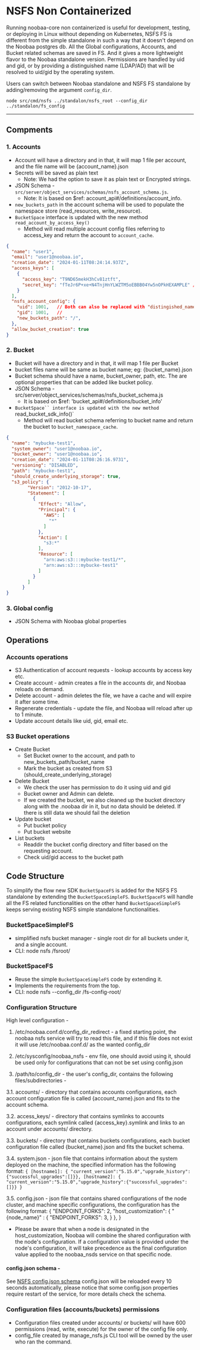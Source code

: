 # NSFS Non Containerized

Running noobaa-core non containerized is useful for development, testing, or deploying in Linux without depending on Kubernetes, NSFS FS is different from the simple standalone in such a way that it doesn't depend on the Noobaa postgres db. All the Global configurations, Accounts, and Bucket related schemas are saved in FS. And it gives a more lightweight flavor to the Noobaa standalone version. Permissions are handled by uid and gid, or by providing a distinguished name (LDAP/AD) that will be resolved to uid/gid by the operating system.

Users can switch between Noobaa standalone and NSFS FS standalone by adding/removing the argument `config_dir`.

```
node src/cmd/nsfs ../standalon/nsfs_root --config_dir ../standalon/fs_config

```

---

## Compments

### 1. Accounts

- Account will have a directory and in that, it will map 1 file per account, and the file name will be {account_name}.json
- Secrets will be saved as plain text
  - Note: We had the option to save it as plain text or Encrypted strings.
- JSON Schema - `src/server/object_services/schemas/nsfs_account_schema.js`.
  - Note: It is based on $ref: account_api#/definitions/account_info.
- `new_buckets_path` in the account schema will be used to populate the namespace store (read_resources, write_resource).
- `BucketSpace` interface is updated with the new method `read_account_by_access_key()`
    - Method will read multiple account config files referring to access_key and return the account to `account_cache`.

```json
{
  "name": "user1",
  "email": "user1@noobaa.io",
  "creation_date": "2024-01-11T08:24:14.937Z",
  "access_keys": [
    {
      "access_key": "T9ND65mekH3hCv81ztft",
      "secret_key": "fTeJr6P+xe+N4TnjHnYLWZTM5oEBBB04Yw5nOPkHEXAMPLE" //real secret_key would not have the suffix EXAMPLE
    }
  ],
  "nsfs_account_config": {
    "uid": 1001,   // Both can also be replaced with "distingished_name": "unique_user1_name",
    "gid": 1001,   // 
    "new_buckets_path": "/",
  },
  "allow_bucket_creation": true
}
```

### 2. Bucket

- Bucket will have a directory and in that, it will map 1 file per Bucket
- bucket files name will be same as bucket name; eg: {bucket_name}.json
- Bucket schema should have a name, bucket_owner, path, etc. The are optional properties that can be added like bucket policy.
- JSON Schema - src/server/object_services/schemas/nsfs_bucket_schema.js
  -  It is based on  $ref: 'bucket_api#/definitions/bucket_info'
- `BucketSpace`` interface is updated with the new method `read_bucket_sdk_info()`
    - Method will read bucket schema referring to bucket name and return the bucket to `bucket_namespace_cache`.

```json
{
  "name": "mybucke-test1",
  "system_owner": "user1@noobaa.io",
  "bucket_owner": "user1@noobaa.io",
  "creation_date": "2024-01-11T08:26:16.9731",
  "versioning": "DISABLED",
  "path": "mybucke-test1",
  "should_create_underlying_storage": true,
  "s3_policy": {
        "Version": "2012-10-17",
        "Statement": [
          {
            "Effect": "Allow",
            "Principal": {
              "AWS": [
                "*"
              ]
            },
            "Action": [
              "s3:*"
            ],
            "Resource": [
              "arn:aws:s3:::mybucke-test1/*",
              "arn:aws:s3:::mybucke-test1"
            ]
          }
        ]
      }
}
```

### 3. Global config

 - JSON Schema with Noobaa global properties

## Operations

### Accounts operations

- S3 Authentication of account requests - lookup accounts by access key etc.
- Create account - admin creates a file in the accounts dir, and Noobaa reloads on demand.
- Delete account - admin deletes the file, we have a cache and will expire it after some time.
- Regenerate credentials - update the file, and Noobaa will reload after up to 1 minute.
- Update account details like uid, gid, email etc.

### S3 Bucket operations

- Create Bucket
    - Set Bucket owner to the account, and path to new_buckets_path/bucket_name
    - Mark the bucket as created from S3 (should_create_underlying_storage)
- Delete Bucket
    - We check the user has permission to do it using uid and gid
    - Bucket owner and Admin can delete.
    - If we created the bucket, we also cleaned up the bucket directory along with the .noobaa dir in it, but no data should be deleted. If there is still data we should fail the deletion
- Update bucket
    - Put bucket policy
    - Put bucket website
- List buckets
    - Readdir the bucket config directory and filter based on the requesting account.
    - Check uid/gid access to the bucket path

## Code Structure
To simplify the flow new SDK `BucketSpaceFS` is added for the NSFS FS standalone by extending the `BucketSpaceSimpleFS`. `BucketSpaceFS` will handle all the FS related functionalities on the other hand `BucketSpaceSimpleFS` keeps serving existing NSFS simple standalone functionalities.

### BucketSpaceSimpleFS
- simplified nsfs bucket manager - single root dir for all buckets under it, and a single account.
- CLI: node nsfs /fsroot/

### BucketSpaceFS
- Reuse the simple `BucketSpaceSimpleFS` code by extending it.
- Implements the requirements from the top.
- CLI: node nsfs --config_dir /fs-config-root/


### Configuration Structure

High level configuration - 

1. /etc/noobaa.conf.d/config_dir_redirect - a fixed starting point, the noobaa nsfs service will try to read this file, and if this file does not exist it will use /etc/noobaa.conf.d/ as the wanted config_dir

2. /etc/sysconfig/noobaa_nsfs - env file, one should avoid using it, should be used only for configurations that can not be set using config.json

3. /path/to/config_dir - the user's config_dir, contains the following files/subdirectories - 

3.1. accounts/ - directory that contains accounts configurations, each account configuration file is called {account_name}.json and fits to the account schema.

3.2. access_keys/ - directory that contains symlinks to accounts configurations, each symlink called {access_key}.symlink and links to an account under accounts/ directory.

3.3. buckets/ - directory that contains buckets configurations, each bucket configuration file called {bucket_name}.json and fits the bucket schema.

3.4. system.json - json file that contains information about the system deployed on the machine, the specified information has the following format: 
`{ [hostname1]: { "current_version":"5.15.0","upgrade_history":{"successful_upgrades":[]}},
   [hostname2]: { "current_version":"5.15.0","upgrade_history":{"successful_upgrades":[]}}
}` 

3.5. config.json - json file that contains shared configurations of the node cluster, and machine specific configurations, the configuration has the following format: 
{
	"ENDPOINT_FORKS": 2,
  "host_customization": {
    "{node_name}" : {
      "ENDPOINT_FORKS": 3, 
    }
  },
}

* Please be aware that when a node is designated in the host_customization, Noobaa will combine the shared configuration with the node's configuration. If a configuration value is provided under the node's configuration, it will take precedence as the final configuration value applied to the noobaa_nsds service on that specific node.

#### config.json schema - 
See [NSFS config.json schema](https://github.com/noobaa/noobaa-core/src/server/object_services/schemas/nsfs_config_schema.js)
config.json will be reloaded every 10 seconds automatically, please notice that some config.json properties require restart of the service, for more details check the schema.

### Configuration files (accounts/buckets) permissions
- Configuration files created under accounts/ or buckets/ will have 600 permissions (read, write, execute) for the owner of the config file only. 
- config_file created by manage_nsfs.js CLI tool will be owned by the user who ran the command. 
